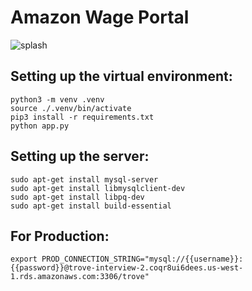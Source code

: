 Amazon Wage Portal
==========
![splash](https://github.com/theleastinterestingcoder/trove-interview/blob/master/screenshot-splash.png)


Setting up the virtual environment:
------
```
python3 -m venv .venv
source ./.venv/bin/activate
pip3 install -r requirements.txt
python app.py
```

Setting up the server:
-----
```
sudo apt-get install mysql-server
sudo apt-get install libmysqlclient-dev
sudo apt-get install libpq-dev
sudo apt-get install build-essential
````

For Production:
------
```
export PROD_CONNECTION_STRING="mysql://{{username}}:{{password}}@trove-interview-2.coqr8ui6dees.us-west-1.rds.amazonaws.com:3306/trove"
```
